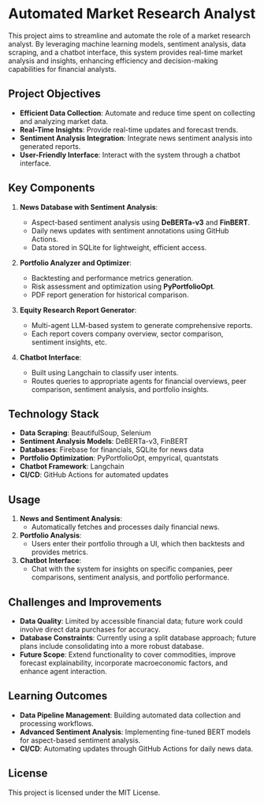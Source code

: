 # Automated Market Research Analyst

This project aims to streamline and automate the role of a market research analyst. By leveraging machine learning models, sentiment analysis, data scraping, and a chatbot interface, this system provides real-time market analysis and insights, enhancing efficiency and decision-making capabilities for financial analysts.

## Project Objectives
- **Efficient Data Collection**: Automate and reduce time spent on collecting and analyzing market data.
- **Real-Time Insights**: Provide real-time updates and forecast trends.
- **Sentiment Analysis Integration**: Integrate news sentiment analysis into generated reports.
- **User-Friendly Interface**: Interact with the system through a chatbot interface.

## Key Components
1. **News Database with Sentiment Analysis**:
   - Aspect-based sentiment analysis using **DeBERTa-v3** and **FinBERT**.
   - Daily news updates with sentiment annotations using GitHub Actions.
   - Data stored in SQLite for lightweight, efficient access.

2. **Portfolio Analyzer and Optimizer**:
   - Backtesting and performance metrics generation.
   - Risk assessment and optimization using **PyPortfolioOpt**.
   - PDF report generation for historical comparison.

3. **Equity Research Report Generator**:
   - Multi-agent LLM-based system to generate comprehensive reports.
   - Each report covers company overview, sector comparison, sentiment insights, etc.

4. **Chatbot Interface**:
   - Built using Langchain to classify user intents.
   - Routes queries to appropriate agents for financial overviews, peer comparison, sentiment analysis, and portfolio insights.

## Technology Stack
- **Data Scraping**: BeautifulSoup, Selenium
- **Sentiment Analysis Models**: DeBERTa-v3, FinBERT
- **Databases**: Firebase for financials, SQLite for news data
- **Portfolio Optimization**: PyPortfolioOpt, empyrical, quantstats
- **Chatbot Framework**: Langchain
- **CI/CD**: GitHub Actions for automated updates

## Usage
1. **News and Sentiment Analysis**:
   - Automatically fetches and processes daily financial news.
2. **Portfolio Analysis**:
   - Users enter their portfolio through a UI, which then backtests and provides metrics.
3. **Chatbot Interface**:
   - Chat with the system for insights on specific companies, peer comparisons, sentiment analysis, and portfolio performance.

## Challenges and Improvements
- **Data Quality**: Limited by accessible financial data; future work could involve direct data purchases for accuracy.
- **Database Constraints**: Currently using a split database approach; future plans include consolidating into a more robust database.
- **Future Scope**: Extend functionality to cover commodities, improve forecast explainability, incorporate macroeconomic factors, and enhance agent interaction.


## Learning Outcomes
- **Data Pipeline Management**: Building automated data collection and processing workflows.
- **Advanced Sentiment Analysis**: Implementing fine-tuned BERT models for aspect-based sentiment analysis.
- **CI/CD**: Automating updates through GitHub Actions for daily news data.

## License
This project is licensed under the MIT License.
